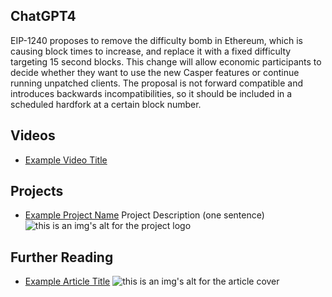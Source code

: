 ## ChatGPT4

EIP-1240 proposes to remove the difficulty bomb in Ethereum, which is causing block times to increase, and replace it with a fixed difficulty targeting 15 second blocks. This change will allow economic participants to decide whether they want to use the new Casper features or continue running unpatched clients. The proposal is not forward compatible and introduces backwards incompatibilities, so it should be included in a scheduled hardfork at a certain block number.

## Videos

- [Example Video Title](https://www.youtube.com/watch?v=TDGq4aeevgY)

## Projects

- [Example Project Name](https://xxxx.xxx/xxxxx) Project Description (one sentence) ![this is an img's alt for the project logo](https://xxxx.xxx/project-logo.xxx)

## Further Reading

- [Example Article Title](https://xxxx.xxx/xxxxx) ![this is an img's alt for the article cover](https://xxxx.xxx/article-cover.xxx)

